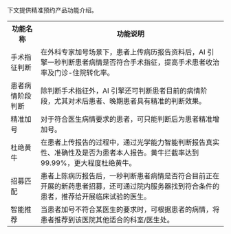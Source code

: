 下文提供精准预约产品功能介绍。
<table>
<tr>
<th>功能名称</th>
<th>功能说明</th>
</tr>
<tr>
<td>手术指征判断</td>
<td>在外科专家加号场景下，患者上传病历报告资料后，AI 引擎一秒判断患者病情是否符合手术指征，提高手术患者收治率及门诊-住院转化率。</td>
</tr>
<tr>
<td>患者病情阶段判断</td>
<td>除判断手术指征外，AI 引擎还可判断患者目前的病情阶段，尤其对术后患者、晚期患者具有精准的判断效果。</td>
</tr>
<tr>
<td>精准加号</td>
<td>对于符合医生病情要求的患者，可只能判断后为患者精准增加号。</td>
</tr>
<tr>
<td>杜绝黄牛</td>
<td>在患者上传报告的过程中，通过光学能力智能判断报告真实性、准确性及是否为患者本人报告。黄牛拦截率达到99.99%，更大程度杜绝黄牛。</td>
</tr>
<tr>
<td>招募匹配</td>
<td>患者上陈病历报告后，一秒判断患者病情是否符合目前正在开展的新药患者招募，还可通过院内服务器找到符合条件的患者，推荐给开展临床试验的医生。</td>
</tr>
<tr>
<td>智能推荐</td>
<td>当患者加号不符合某医生的要求时，可根据患者的病情，将患者推荐到该医院其他适合的科室/医生处。</td>
</tr>
</table>
